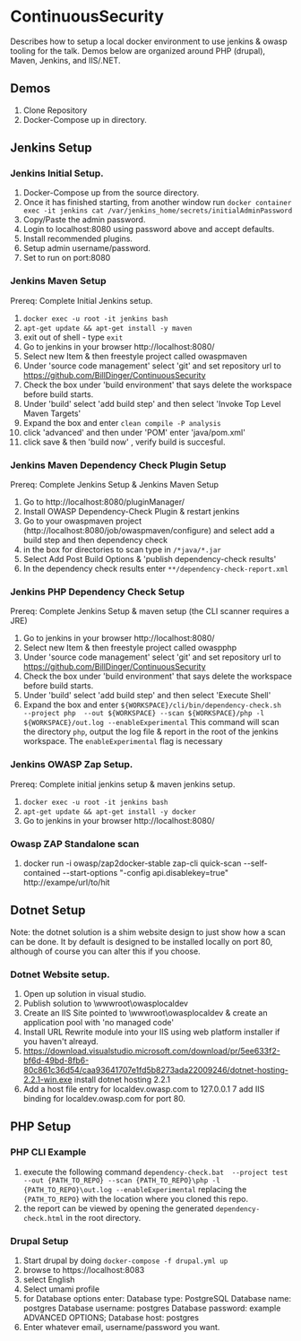 # ContinuousSecurity

Describes how to setup a local docker environment to use jenkins & owasp tooling for the talk. Demos below are organized around PHP (drupal), Maven, Jenkins, and IIS/.NET.

## Demos

1. Clone Repository
2. Docker-Compose up in directory.

## Jenkins Setup

### Jenkins Initial Setup.

1. Docker-Compose up from the source directory.
2. Once it has finished starting, from another window run ```docker container exec -it jenkins cat /var/jenkins_home/secrets/initialAdminPassword```
3. Copy/Paste the admin password.
4. Login to localhost:8080 using password above and accept defaults.
4. Install recommended plugins.
5. Setup admin username/password.
6. Set to run on port:8080


### Jenkins Maven Setup
Prereq: Complete Initial Jenkins setup.

1. ```docker exec -u root -it jenkins bash```
2. ```apt-get update && apt-get install -y maven```
3. exit out of shell - type ```exit```
4. Go to jenkins in your browser http://localhost:8080/ 
5. Select new Item & then freestyle project called owaspmaven
6. Under 'source code management' select 'git' and set repository url to https://github.com/BillDinger/ContinuousSecurity
7. Check the box under 'build environment' that says delete the workspace before build starts.
8. Under 'build' select 'add build step' and then select 'Invoke Top Level Maven Targets'
9. Expand the box and enter ```clean compile -P analysis```
10. click 'advanced' and then under 'POM' enter 'java/pom.xml'
11. click save & then 'build now' , verify build is succesful.


### Jenkins Maven Dependency Check Plugin Setup 

Prereq: Complete Jenkins Setup & Jenkins Maven Setup

1. Go to http://localhost:8080/pluginManager/
2. Install OWASP Dependency-Check Plugin & restart jenkins
3. Go to your owaspmaven project (http://localhost:8080/job/owaspmaven/configure) and select add a build step and then dependency check
4. in the box for directories to scan type in ```/*java/*.jar```
5. Select Add Post Build Options & 'publish dependency-check results'
6. In the dependency check results enter ```**/dependency-check-report.xml```

### Jenkins PHP Dependency Check Setup
Prereq: Complete Jenkins Setup & maven setup (the CLI scanner requires a JRE)

1. Go to jenkins in your browser http://localhost:8080/ 
2. Select new Item & then freestyle project called owaspphp
3. Under 'source code management' select 'git' and set repository url to https://github.com/BillDinger/ContinuousSecurity
4. Check the box under 'build environment' that says delete the workspace before build starts.
5. Under 'build' select 'add build step' and then select 'Execute Shell'
6. Expand the box and enter ```${WORKSPACE}/cli/bin/dependency-check.sh  --project php  --out ${WORKSPACE} --scan ${WORKSPACE}/php -l ${WORKSPACE}/out.log --enableExperimental```
    This command will scan the directory `php`, output the log file & report in the root of the jenkins workspace. The
    `enableExperimental` flag is necessary 

### Jenkins OWASP Zap Setup.
Prereq: Complete initial jenkins setup & maven jenkins setup.

1. ```docker exec -u root -it jenkins bash```
2. ```apt-get update && apt-get install -y docker```
3. Go to jenkins in your browser http://localhost:8080/ 

### Owasp ZAP Standalone scan
1. docker run -i owasp/zap2docker-stable zap-cli quick-scan --self-contained --start-options "-config api.disablekey=true" http://exampe/url/to/hit

## Dotnet Setup
Note: the dotnet solution is a shim website design to just show how a scan can be done. It by default is designed to be
installed locally on port 80, although of course you can alter this if you choose.

### Dotnet Website setup.
1. Open up solution in visual studio.
2. Publish solution to \wwwroot\owasplocaldev
3. Create an IIS Site pointed to \wwwroot\owasplocaldev & create an application pool with 'no managed code'
4. Install URL Rewrite module into your IIS using web platform installer if you haven't alreayd.
5. https://download.visualstudio.microsoft.com/download/pr/5ee633f2-bf6d-49bd-8fb6-80c861c36d54/caa93641707e1fd5b8273ada22009246/dotnet-hosting-2.2.1-win.exe install dotnet hosting 2.2.1
6. Add a host file entry for localdev.owasp.com to 127.0.0.1
7 add IIS binding for localdev.owasp.com for port 80.

## PHP Setup

### PHP CLI Example

1. execute the following command `dependency-check.bat  --project test  --out {PATH_TO_REPO} --scan {PATH_TO_REPO}\php -l {PATH_TO_REPO}\out.log --enableExperimental` replacing the `{PATH_TO_REPO}` with the location where you cloned this repo.
2. the report can be viewed by opening the generated `dependency-check.html` in the root directory.

### Drupal Setup
1. Start drupal by doing `docker-compose -f drupal.yml up` 
2. browse to https://localhost:8083
3. select English
4. Select umami profile 
5. for Database options enter:
    Database type: PostgreSQL
    Database name: postgres
    Database username: postgres
    Database password: example
    ADVANCED OPTIONS; Database host: postgres
6. Enter whatever email, username/password you want.
